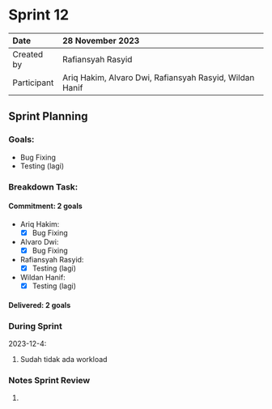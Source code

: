 # Sprint 12

| Date        | 28 November 2023                                        |
| :---------- | :------------------------------------------------------ |
| Created by  | Rafiansyah Rasyid                                       |
| Participant | Ariq Hakim, Alvaro Dwi, Rafiansyah Rasyid, Wildan Hanif |

## Sprint Planning

### Goals:

- Bug Fixing
- Testing (lagi)

### Breakdown Task:

#### Commitment: 2 goals

- Ariq Hakim:
    - [x] Bug Fixing
- Alvaro Dwi:
    - [x] Bug Fixing
- Rafiansyah Rasyid:
    - [x] Testing (lagi)
- Wildan Hanif:
    - [x] Testing (lagi)

#### Delivered: 2 goals

### During Sprint

2023-12-4:

1. Sudah tidak ada workload

### Notes Sprint Review

1.
